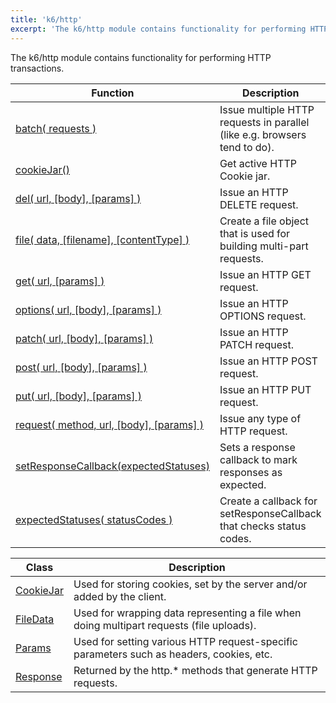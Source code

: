 ```yaml
---
title: 'k6/http'
excerpt: 'The k6/http module contains functionality for performing HTTP transactions.'
---
```


The k6/http module contains functionality for performing HTTP transactions.

| Function | Description |
| -------- | ----------- |
| [batch( requests )](/javascript-api/v0-31/k6-http/batch-requests)  | Issue multiple HTTP requests in parallel (like e.g. browsers tend to do). |
| [cookieJar()](/javascript-api/v0-31/k6-http/cookiejar-method)  | Get active HTTP Cookie jar. |
| [del( url, [body], [params] )](/javascript-api/v0-31/k6-http/del-url-body-params)  | Issue an HTTP DELETE request. |
| [file( data, [filename], [contentType] )](/javascript-api/v0-31/k6-http/file-data-filename-contenttype)  | Create a file object that is used for building multi-part requests. |
| [get( url, [params] )](/javascript-api/v0-31/k6-http/get-url-params)  | Issue an HTTP GET request. |
| [options( url, [body], [params] )](/javascript-api/v0-31/k6-http/options-url-body-params)  | Issue an HTTP OPTIONS request. |
| [patch( url, [body], [params] )](/javascript-api/v0-31/k6-http/patch-url-body-params)  | Issue an HTTP PATCH request. |
| [post( url, [body], [params] )](/javascript-api/v0-31/k6-http/post-url-body-params)  | Issue an HTTP POST request. |
| [put( url, [body], [params] )](/javascript-api/v0-31/k6-http/put-url-body-params)  | Issue an HTTP PUT request. |
| [request( method, url, [body], [params] )](/javascript-api/v0-31/k6-http/request-method-url-body-params)  | Issue any type of HTTP request. |
| [setResponseCallback(expectedStatuses)](/javascript-api/v0-31/k6-http/setresponsecallback-callback)  | Sets a response callback to mark responses as expected. |
| [expectedStatuses( statusCodes )](/javascript-api/v0-31/k6-http/expectedstatuses-statuses)  | Create a callback for setResponseCallback that checks status codes. |

| Class | Description |
| -------- | ----------- |
| [CookieJar](/javascript-api/v0-31/k6-http/cookiejar)  |  Used for storing cookies, set by the server and/or added by the client. |
| [FileData](/javascript-api/v0-31/k6-http/filedata)  |  Used for wrapping data representing a file when doing multipart requests (file uploads). |
| [Params](/javascript-api/v0-31/k6-http/params)  |  Used for setting various HTTP request-specific parameters such as headers, cookies, etc. |
| [Response](/javascript-api/v0-31/k6-http/response)  |  Returned by the http.* methods that generate HTTP requests. |
